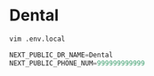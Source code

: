 # Dental
```bash
vim .env.local
```
```javascript
NEXT_PUBLIC_DR_NAME=Dental
NEXT_PUBLIC_PHONE_NUM=999999999999
```
